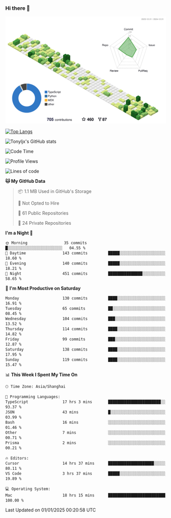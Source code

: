 ### Hi there 👋

![](./profile-3d-contrib/profile-green-animate.svg)

 

[![Top Langs](https://github-readme-stats.vercel.app/api/top-langs/?username=tonyljx)](https://github.com/anuraghazra/github-readme-stats)

![Tonyljx's GitHub stats](https://github-readme-stats.vercel.app/api?username=tonyljx&theme=default&show_icons=true)

 

<!--START_SECTION:waka-->
![Code Time](http://img.shields.io/badge/Code%20Time-1%2C095%20hrs%2029%20mins-blue)

![Profile Views](http://img.shields.io/badge/Profile%20Views-2-blue)

![Lines of code](https://img.shields.io/badge/From%20Hello%20World%20I%27ve%20Written-739.2%20thousand%20lines%20of%20code-blue)

**🐱 My GitHub Data** 

> 📦 1.1 MB Used in GitHub's Storage 
 > 
> 🚫 Not Opted to Hire
 > 
> 📜 61 Public Repositories 
 > 
> 🔑 24 Private Repositories 
 > 
**I'm a Night 🦉** 

```text
🌞 Morning                35 commits          █░░░░░░░░░░░░░░░░░░░░░░░░   04.55 % 
🌆 Daytime                143 commits         █████░░░░░░░░░░░░░░░░░░░░   18.60 % 
🌃 Evening                140 commits         █████░░░░░░░░░░░░░░░░░░░░   18.21 % 
🌙 Night                  451 commits         ███████████████░░░░░░░░░░   58.65 % 
```
📅 **I'm Most Productive on Saturday** 

```text
Monday                   130 commits         ████░░░░░░░░░░░░░░░░░░░░░   16.91 % 
Tuesday                  65 commits          ██░░░░░░░░░░░░░░░░░░░░░░░   08.45 % 
Wednesday                104 commits         ███░░░░░░░░░░░░░░░░░░░░░░   13.52 % 
Thursday                 114 commits         ████░░░░░░░░░░░░░░░░░░░░░   14.82 % 
Friday                   99 commits          ███░░░░░░░░░░░░░░░░░░░░░░   12.87 % 
Saturday                 138 commits         ████░░░░░░░░░░░░░░░░░░░░░   17.95 % 
Sunday                   119 commits         ████░░░░░░░░░░░░░░░░░░░░░   15.47 % 
```


📊 **This Week I Spent My Time On** 

```text
🕑︎ Time Zone: Asia/Shanghai

💬 Programming Languages: 
TypeScript               17 hrs 3 mins       ███████████████████████░░   93.37 % 
JSON                     43 mins             █░░░░░░░░░░░░░░░░░░░░░░░░   03.99 % 
Bash                     16 mins             ░░░░░░░░░░░░░░░░░░░░░░░░░   01.46 % 
Other                    7 mins              ░░░░░░░░░░░░░░░░░░░░░░░░░   00.71 % 
Prisma                   2 mins              ░░░░░░░░░░░░░░░░░░░░░░░░░   00.21 % 

🔥 Editors: 
Cursor                   14 hrs 37 mins      ████████████████████░░░░░   80.11 % 
VS Code                  3 hrs 37 mins       █████░░░░░░░░░░░░░░░░░░░░   19.89 % 

💻 Operating System: 
Mac                      18 hrs 15 mins      █████████████████████████   100.00 % 
```


 Last Updated on 01/01/2025 00:20:58 UTC
<!--END_SECTION:waka-->
